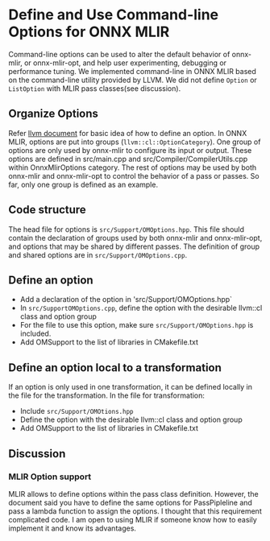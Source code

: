 <!--- SPDX-License-Identifier: Apache-2.0 -->

# Define and Use Command-line Options for ONNX MLIR

Command-line options can be used to alter the default behavior of onnx-mlir, or onnx-mlir-opt, and help user experimenting, debugging or performance tuning. We implemented command-line in ONNX MLIR based on the command-line utility provided by LLVM. We did not define `Option` or `ListOption` with MLIR pass classes(see discussion). 
 
## Organize Options
Refer [llvm document](https://llvm.org/docs/CommandLine.html) for basic idea of how to define an option. In ONNX MLIR, options are put into groups (`llvm::cl::OptionCategory`).
One group of options are only used by onnx-mlir to configure its input or output. These options are defined in src/main.cpp and src/Compiler/CompilerUtils.cpp within OnnxMlirOptions category.
The rest of options may be used by both onnx-mlir and onnx-mlir-opt to control the behavior of a pass or passes. So far, only one group is defined as an example. 

## Code structure
The head file for options is `src/Support/OMOptions.hpp`. This file should contain the declaration of groups used by both onnx-mlir and onnx-mlir-opt, and options that may be shared by different passes.
The definition of group and shared options are in `src/Support/OMOptions.cpp`.

## Define an option
* Add a declaration of the option in 'src/Support/OMOptions.hpp`
* In `src/SupportOMOptions.cpp`, define the option with the desirable llvm::cl class and option group
* For the file to use this option, make sure `src/Support/OMOptions.hpp` is included.
* Add OMSupport to the list of libraries in CMakefile.txt

## Define an option local to a transformation
If an option is only used in one transformation,  it can be defined locally in the file for the transformation. In the file for transformation:
* Include `src/Support/OMOtions.hpp`
* Define the option with the desirable llvm::cl class and option group
* Add OMSupport to the list of libraries in CMakefile.txt

## Discussion
### MLIR Option support
MLIR allows to define options within the pass class definition. However, the document said you have to define the same options for PassPipleline and pass a lambda function to assign the options. I thought that this requirement complicated code. I am open to using MLIR if someone know how to easily implement it and know its advantages. 
